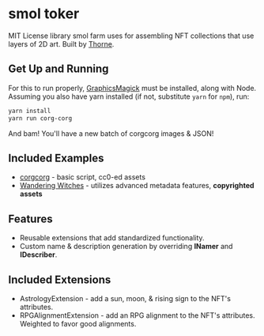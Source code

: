 # smol toker

MIT License library smol farm uses for assembling NFT collections that use layers of 2D art. Built by [Thorne](https://github.com/existentialenso).

## Get Up and Running

For this to run properly, [GraphicsMagick](http://www.graphicsmagick.org/) must be installed, along with Node. Assuming you also have yarn installed (if not, substitute `yarn` for `npm`), run:

```bash
yarn install
yarn run corg-corg
```

And bam! You'll have a new batch of corgcorg images & JSON!

## Included Examples

* [corgcorg](https://corgcorg.xyz/) - basic script, cc0-ed assets
* [Wandering Witches](http://wanderingwitches.xyz/) - utilizes advanced metadata features, **copyrighted assets**

## Features

* Reusable extensions that add standardized functionality.
* Custom name & description generation by overriding **INamer** and **IDescriber**.

## Included Extensions

* AstrologyExtension - add a sun, moon, & rising sign to the NFT's attributes.
* RPGAlignmentExtension - add an RPG alignment to the NFT's attributes. Weighted to favor good alignments.